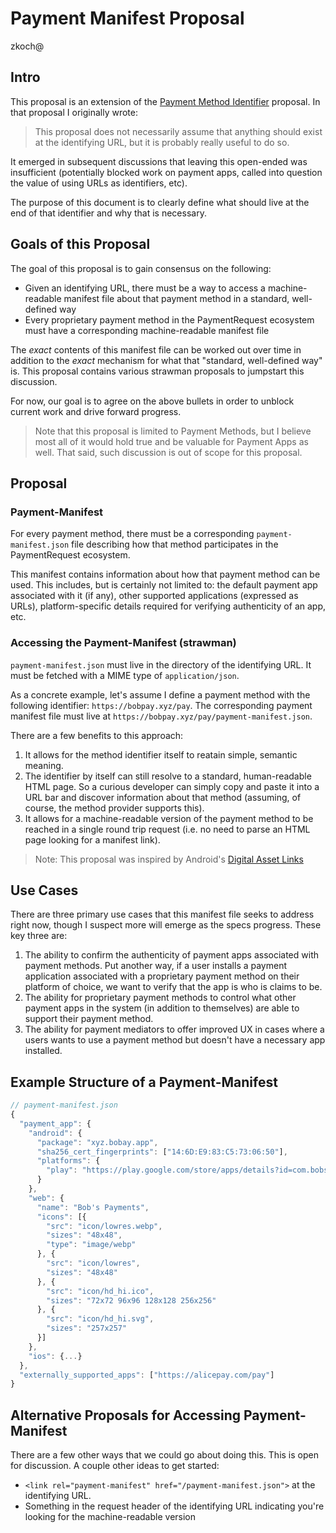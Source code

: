 # Payment Manifest Proposal
zkoch@

## Intro

This proposal is an extension of the [Payment Method Identifier](https://github.com/zkoch/zkoch.github.io/blob/master/pmi.md) proposal. In that proposal I originally wrote:

> This proposal does not necessarily assume that anything should exist at the identifying URL, but it is probably really useful to do so.

It emerged in subsequent discussions that leaving this open-ended was insufficient (potentially blocked work on payment apps, called into question the value of using URLs as identifiers, etc).

The purpose of this document is to clearly define what should live at the end of that identifier and why that is necessary.

## Goals of this Proposal

The goal of this proposal is to gain consensus on the following:

* Given an identifying URL, there must be a way to access a machine-readable manifest file about that payment method in a standard, well-defined way
* Every proprietary payment method in the PaymentRequest ecosystem must have a corresponding machine-readable manifest file

The *exact* contents of this manifest file can be worked out over time in addition to the *exact* mechanism for what that "standard, well-defined way" is. This proposal contains various strawman proposals to jumpstart this discussion.

For now, our goal is to agree on the above bullets in order to unblock current work and drive forward progress.

> Note that this proposal is limited to Payment Methods, but I believe most all of it would hold true and be valuable for Payment Apps as well. That said, such discussion is out of scope for this proposal. 

## Proposal

### Payment-Manifest

For every payment method, there must be a corresponding `payment-manifest.json` file describing how that method participates in the PaymentRequest ecosystem.

This manifest contains information about how that payment method can be used. This includes, but is certainly not limited to: the default payment app associated with it (if any), other supported applications (expressed as URLs), platform-specific details required for verifying authenticity of an app, etc.

### Accessing the Payment-Manifest (strawman)

`payment-manifest.json` must live in the directory of the identifying URL. It must be fetched with a MIME type of `application/json`.

As a concrete example, let's assume I define a payment method with the following identifier: `https://bobpay.xyz/pay`. The corresponding payment manifest file must live at `https://bobpay.xyz/pay/payment-manifest.json`.

There are a few benefits to this approach:

1. It allows for the method identifier itself to reatain simple, semantic meaning.
1. The identifier by itself can still resolve to a standard, human-readable HTML page. So a curious developer can simply copy and paste it into a URL bar and discover information about that method (assuming, of course, the method provider supports this).
1. It allows for a machine-readable version of the payment method to be reached in a single round trip request (i.e. no need to parse an HTML page looking for a manifest link).

> Note: This proposal was inspired by Android's [Digital Asset Links](https://developers.google.com/digital-asset-links/v1/getting-started)

## Use Cases

There are three primary use cases that this manifest file seeks to address right now, though I suspect more will emerge as the specs progress. These key three are:

1. The ability to confirm the authenticity of payment apps associated with payment methods. Put another way, if a user installs a payment application associated with a proprietary payment method on their platform of choice, we want to verify that the app is who is claims to be.
2. The ability for proprietary payment methods to control what other payment apps in the system (in addition to themselves) are able to support their payment method.
3. The ability for payment mediators to offer improved UX in cases where a users wants to use a payment method but doesn't have a necessary app installed.

## Example Structure of a Payment-Manifest

```js
// payment-manifest.json
{
  "payment_app": {
    "android": {
      "package": "xyz.bobay.app",
      "sha256_cert_fingerprints": ["14:6D:E9:83:C5:73:06:50"],
      "platforms": {
        "play": "https://play.google.com/store/apps/details?id=com.bobspayments.app1"
      }
    },
    "web": {
      "name": "Bob's Payments",
      "icons": [{
        "src": "icon/lowres.webp",
        "sizes": "48x48",
        "type": "image/webp"
      }, {
        "src": "icon/lowres",
        "sizes": "48x48"
      }, {
        "src": "icon/hd_hi.ico",
        "sizes": "72x72 96x96 128x128 256x256"
      }, {
        "src": "icon/hd_hi.svg",
        "sizes": "257x257"
      }]
    },
    "ios": {...}
  },
  "externally_supported_apps": ["https://alicepay.com/pay"]
}
```

## Alternative Proposals for Accessing Payment-Manifest

There are a few other ways that we could go about doing this. This is open for discussion. A couple other ideas to get started:

* `<link rel="payment-manifest" href="/payment-manifest.json">` at the identifying URL.
* Something in the request header of the identifying URL indicating you're looking for the machine-readable version
